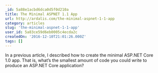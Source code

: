 ```yaml
---
_id: 5a88e1acbd6dca0d5f0d210a
title: The Minimal ASPNET 1.1 App
url: http://ardalis.com/the-minimal-aspnet-1-1-app
category: articles
slug: 'the-minimal-aspnet-1-1-app'
user_id: 5a83ce59d6eb0005c4ecda2c
createdOn: '2016-12-10T21:01:26.000Z'
tags: []
---
```


In a previous article, I described how to create the minimal ASP.NET Core 1.0 app. That is, what’s the smallest amount of code you could write to produce an ASP.NET Core application?

